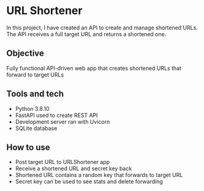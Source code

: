 # URL Shortener

In this project, I have created an API to create and manage shortened URLs. The API receives a full target URL and returns a shortened one.

## Objective

Fully functional API-driven web app that creates shortened URLs that forward to target URLs

## Tools and tech

- Python 3.8.10
- FastAPI used to create REST API
- Development server ran with Uvicorn
- SQLite database

## How to use

- Post target URL to URLShortener app
- Receive a shortened URL and secret key back
- Shortened URL contains a random key that forwards to target URL
- Secret key can be used to see stats and delete forwarding
